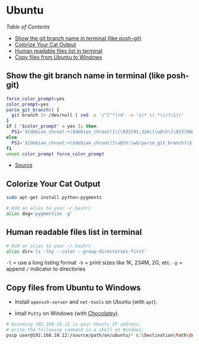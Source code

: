 # Ubuntu

_Table of Contents_
<!-- START doctoc generated TOC please keep comment here to allow auto update -->
<!-- DON'T EDIT THIS SECTION, INSTEAD RE-RUN doctoc TO UPDATE -->
<!-- generated with [DocToc](https://github.com/thlorenz/doctoc) -->

- [Show the git branch name in terminal (like posh-git)](#show-the-git-branch-name-in-terminal-like-posh-git)
- [Colorize Your Cat Output](#colorize-your-cat-output)
- [Human readable files list in terminal](#human-readable-files-list-in-terminal)
- [Copy files from Ubuntu to Windows](#copy-files-from-ubuntu-to-windows)

<!-- END doctoc generated TOC please keep comment here to allow auto update -->

## Show the git branch name in terminal (like posh-git)

```sh
force_color_prompt=yes
color_prompt=yes
parse_git_branch() {
  git branch 2> /dev/null | sed -e '/^[^*]/d' -e 's/* \(.*\)/(\1)/'
}
if [ "$color_prompt" = yes ]; then
  PS1='${debian_chroot:+($debian_chroot)}\[\033[01;32m\]\u@\h\[\033[00m\]:\[\033[01;34m\]\w\[\033[01;31m\]$(parse_git_branch)\[\033[00m\]\$ '
else
  PS1='${debian_chroot:+($debian_chroot)}\u@\h:\w$(parse_git_branch)\$ '
fi
unset color_prompt force_color_prompt
```

- [Source](https://askubuntu.com/questions/730754/how-do-i-show-the-git-branch-with-colours-in-bash-prompt)

## Colorize Your Cat Output

```sh
sudo apt-get install python-pygments

# Add an alias to your ~/.bashrc
alias dog='pygmentize -g'
```

## Human readable files list in terminal

```sh
# Add an alias to your ~/.bashrc
alias dir='ls -lhp --color --group-directories-first'
```

`-l` = use a long listing format
`-h` = print sizes like 1K, 234M, 2G, etc.
`-p` = append `/` indicator to directories

## Copy files from Ubuntu to Windows

- Install `openssh-server` and `net-tools` on Ubuntu (with `apt`).

- Intall `Putty` on Windows (with [Chocolatey](https://chocolatey.org/packages/putty)).

```sh
# Assuming 192.168.10.12 is your Ubuntu IP address,
# write the following command in a shell on Windows:
pscp user@192.168.10.12:/source/path/on/ubuntu/* c:\Destination\Path\On\Windows
```
